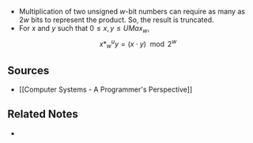 - Multiplication of two unsigned $w$-bit numbers can require as many as $2w$ bits to represent the product. So, the result is truncated.
- For $x$ and $y$ such that $0 \leq x, y \leq UMax_{w}$, 
$$
x *_{w}^u y = (x \cdot y) \mod 2^w
$$

## Sources
- [[Computer Systems - A Programmer's Perspective]]

## Related Notes
- 